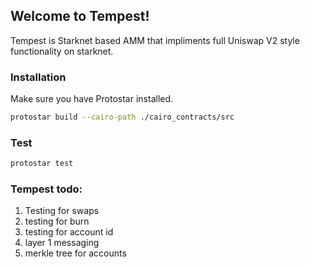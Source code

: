 								
 

 ##       Welcome to Tempest!
  
Tempest is Starknet based AMM that impliments full Uniswap V2 style functionality on starknet.   
 
### Installation

Make sure you have Protostar installed.

```sh
protostar build --cairo-path ./cairo_contracts/src
```

### Test

```sh
protostar test 
```

### Tempest todo:
 
   1) Testing for swaps
   2) testing for burn
   3) testing for account id
   4) layer 1 messaging
   5) merkle tree for accounts
